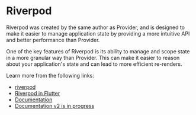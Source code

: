 # Riverpod

Riverpod was created by the same author as Provider, and is designed to make it easier to manage application state by providing a more intuitive API and better performance than Provider.

One of the key features of Riverpod is its ability to manage and scope state in a more granular way than Provider. This can make it easier to reason about your application's state and can lead to more efficient re-renders.

Learn more from the following links:

- [riverpod](https://pub.dev/packages/riverpod)
- [Riverpod in Flutter](https://docs.flutter.dev/development/data-and-backend/state-mgmt/options#riverpod)
- [Documentation](https://riverpod.dev/)
- [Documentation v2 is in progress](https://docs-v2.riverpod.dev/)

